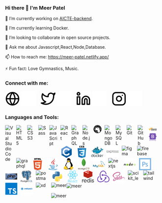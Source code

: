 ### Hi there 👋 I'm Meer Patel

🔭 I’m currently working on
[AICTE-backend](https://github.com/meer1616/AICTE-backend).

🌱 I’m currently learning Docker.

👯 I’m looking to collaborate in open source projects.

💬 Ask me about Javascript,React,Node,Database.

📫 How to reach me: https://meer-patel.netlify.app/

⚡ Fun fact: Love Gymnastics, Music.

### Connect with me:

[![website](./img/globe-light.svg)](https://meer-patel.netlify.app#gh-light-mode-only)
[![website](./img/globe-dark.svg)](https://meer-patel.netlify.app#gh-dark-mode-only)
&nbsp;&nbsp;
[![website](./img/twitter-light.svg)](https://twitter.com/patel_meer#gh-light-mode-only)
[![website](./img/twitter-dark.svg)](https://twitter.com/patel_meer#gh-dark-mode-only)
&nbsp;&nbsp;
[![website](./img/linkedin-light.svg)](https://www.linkedin.com/in/meer-patel#gh-light-mode-only)
[![website](./img/linkedin-dark.svg)](https://www.linkedin.com/in/meer-patel#gh-dark-mode-only)
&nbsp;&nbsp;
[![website](./img/instagram-light.svg)](https://www.instagram.com/meer__patel#gh-light-mode-only)
[![website](./img/instagram-dark.svg)](https://www.instagram.com/meer__patel#gh-dark-mode-only)

### Languages and Tools:

<img align="left" alt="Visual Studio Code" width="26px"
    src="https://cdn.jsdelivr.net/gh/devicons/devicon/icons/vscode/vscode-original.svg"
    style="padding-right:10px;" />
<img align="left" alt="HTML5" width="26px"
    src="https://cdn.jsdelivr.net/gh/devicons/devicon/icons/html5/html5-original.svg"
    style="padding-right:10px;" />
<img align="left" alt="CSS3" width="26px"
    src="https://cdn.jsdelivr.net/gh/devicons/devicon/icons/css3/css3-original.svg"
    style="padding-right:10px;" />
<img align="left" alt="Sass" width="26px"
    src="https://cdn.jsdelivr.net/gh/devicons/devicon/icons/sass/sass-original.svg"
    style="padding-right:10px;" />
<img align="left" alt="JavaScript" width="26px"
    src="https://cdn.jsdelivr.net/gh/devicons/devicon/icons/javascript/javascript-original.svg"
    style="padding-right:10px;" />
<img align="left" alt="React" width="26px"
    src="https://cdn.jsdelivr.net/gh/devicons/devicon/icons/react/react-original.svg"
    style="padding-right:10px;" />
<img align="left" alt="GraphQL" width="26px"
    src="https://cdn.jsdelivr.net/gh/devicons/devicon/icons/graphql/graphql-plain.svg"
    style="padding-right:10px;" />
<img align="left" alt="Node.js" width="26px"
    src="https://cdn.jsdelivr.net/gh/devicons/devicon/icons/nodejs/nodejs-original.svg"
    style="padding-right:10px;" />
<img align="left" alt="Deno" width="26px"
    src="./img/deno-light.svg"
    style="padding-right:10px;" />
<img align="left" alt="MongoDB" width="26px"
    src="https://cdn.jsdelivr.net/gh/devicons/devicon/icons/mongodb/mongodb-original.svg"
    style="padding-right:10px;" />
<img align="left" alt="MySQL" width="26px"
    src="https://cdn.jsdelivr.net/gh/devicons/devicon/icons/mysql/mysql-original.svg"
    style="padding-right:10px;" />
<img align="left" alt="Git" width="26px"
    src="https://cdn.jsdelivr.net/gh/devicons/devicon/icons/git/git-original.svg"
    style="padding-right:10px;" />
<img align="left" alt="GitHub" width="26px"
    src="https://user-images.githubusercontent.com/3369400/139447912-e0f43f33-6d9f-45f8-be46-2df5bbc91289.png"
    style="padding-right:10px;" />

<img align="left"
    src="https://raw.githubusercontent.com/devicons/devicon/master/icons/amazonwebservices/amazonwebservices-original-wordmark.svg"
    alt="aws" width="26px" style="padding-right:10px;" />

<img align="left"
    src="https://raw.githubusercontent.com/devicons/devicon/master/icons/bootstrap/bootstrap-plain-wordmark.svg"
    alt="bootstrap" width="26px"
    style="padding-right:10px;" />

<img align="left"
    src="https://raw.githubusercontent.com/devicons/devicon/master/icons/c/c-original.svg"
    alt="c" width="40" height="40"
    style="padding-right:10px;" />
<img align="left"
    src="https://raw.githubusercontent.com/devicons/devicon/master/icons/css3/css3-original-wordmark.svg"
    alt="css3" width="40" height="40"
    style="padding-right:10px;" />
<img align="left"
    src="https://raw.githubusercontent.com/devicons/devicon/master/icons/docker/docker-original-wordmark.svg"
    alt="docker" width="40" height="40"
    style="padding-right:10px;" />
<img align="left"
    src="https://raw.githubusercontent.com/devicons/devicon/master/icons/express/express-original-wordmark.svg"
    alt="express" width="40" height="40"
    style="padding-right:10px;" />
<img align="left"
    src="https://www.vectorlogo.zone/logos/figma/figma-icon.svg"
    alt="figma" width="40" height="40"
    style="padding-right:10px;" />
<img align="left"
    src="https://www.vectorlogo.zone/logos/firebase/firebase-icon.svg"
    alt="firebase" width="40" height="40"
    style="padding-right:10px;" />
<img align="left"
    src="https://www.vectorlogo.zone/logos/graphql/graphql-icon.svg"
    alt="graphql" width="40" height="40"
    style="padding-right:10px;" />
<img align="left"
    src="https://raw.githubusercontent.com/devicons/devicon/master/icons/html5/html5-original-wordmark.svg"
    alt="html5" width="40" height="40"
    style="padding-right:10px;" />
<img align="left"
    src="https://raw.githubusercontent.com/devicons/devicon/master/icons/java/java-original.svg"
    alt="java" width="40" height="40"
    style="padding-right:10px;" />
<img align="left"
    src="https://raw.githubusercontent.com/devicons/devicon/master/icons/linux/linux-original.svg"
    alt="linux" width="40" height="40"
    style="padding-right:10px;" />
<img align="left"
    src="https://raw.githubusercontent.com/devicons/devicon/master/icons/mongodb/mongodb-original-wordmark.svg"
    alt="mongodb" width="40" height="40"
    style="padding-right:10px;" />
<img align="left"
    src="https://raw.githubusercontent.com/devicons/devicon/master/icons/mysql/mysql-original-wordmark.svg"
    alt="mysql" width="40" height="40"
    style="padding-right:10px;" />
<img align="left"
    src="https://cdn.worldvectorlogo.com/logos/nextjs-3.svg"
    alt="nextjs" width="40" height="40"
    style="padding-right:10px;" />
<img align="left"
    src="https://raw.githubusercontent.com/devicons/devicon/master/icons/nodejs/nodejs-original-wordmark.svg"
    alt="nodejs" width="40" height="40"
    style="padding-right:10px;" />
<img align="left"
    src="https://raw.githubusercontent.com/devicons/devicon/master/icons/photoshop/photoshop-line.svg"
    alt="photoshop" width="40" height="40"
    style="padding-right:10px;" />
<img align="left"
    src="https://raw.githubusercontent.com/devicons/devicon/master/icons/php/php-original.svg"
    alt="php" width="40" height="40"
    style="padding-right:10px;" />
<img align="left"
    src="https://raw.githubusercontent.com/devicons/devicon/master/icons/postgresql/postgresql-original-wordmark.svg"
    alt="postgresql" width="40" height="40"
    style="padding-right:10px;" />
<img align="left"
    src="https://www.vectorlogo.zone/logos/getpostman/getpostman-icon.svg"
    alt="postman" width="40" height="40"
    style="padding-right:10px;" />
<img align="left"
    src="https://raw.githubusercontent.com/devicons/devicon/master/icons/python/python-original.svg"
    alt="python" width="40" height="40"
    style="padding-right:10px;" />
<img align="left"
    src="https://raw.githubusercontent.com/devicons/devicon/master/icons/react/react-original-wordmark.svg"
    alt="react" width="40" height="40"
    style="padding-right:10px;" />
<img align="left"
    src="https://raw.githubusercontent.com/devicons/devicon/master/icons/redis/redis-original-wordmark.svg"
    alt="redis" width="40" height="40"
    style="padding-right:10px;" />
<img align="left"
    src="https://raw.githubusercontent.com/devicons/devicon/master/icons/redux/redux-original.svg"
    alt="redux" width="40" height="40"
    style="padding-right:10px;" />
<img align="left"
    src="https://raw.githubusercontent.com/devicons/devicon/master/icons/sass/sass-original.svg"
    alt="sass" width="40" height="40"
    style="padding-right:10px;" />
<img align="left"
    src="https://upload.wikimedia.org/wikipedia/commons/0/05/Scikit_learn_logo_small.svg"
    alt="scikit_learn" width="40" height="40"
    style="padding-right:10px;" />
<img align="left"
    src="https://www.vectorlogo.zone/logos/tailwindcss/tailwindcss-icon.svg"
    alt="tailwind" width="40" height="40"
    style="padding-right:10px;" />
<img align="left"
    src="https://raw.githubusercontent.com/devicons/devicon/master/icons/typescript/typescript-original.svg"
    alt="typescript" width="40" height="40"
    style="padding-right:10px;" />
<img align="left"
    src="https://raw.githubusercontent.com/devicons/devicon/d00d0969292a6569d45b06d3f350f463a0107b0d/icons/webpack/webpack-original-wordmark.svg"
    alt="webpack" width="40" height="40"
    style="padding-right:10px;" />
<img align="left"
    src="https://cdn.worldvectorlogo.com/logo/premiere-cc.svg"
    alt="xd" width="40" height="40"
    style="padding-right:10px;" />

<p><img align="left"
        src="https://github-readme-stats.vercel.app/api/top-langs?username=meer1616&show_icons=true&locale=en&layout=compact"
        alt="meer" /></p>

<p>&nbsp;<img align="center"
        src="https://github-readme-stats.vercel.app/api?username=meer1616&show_icons=true&locale=en"
        alt="meer" /></p>

<p><img align="center"
        src="https://github-readme-streak-stats.herokuapp.com/?user=meer1616&"
        alt="meer" /></p>
<!-- **meer1616/meer1616** is a ✨ _special_ ✨ repository because its `README.md` (this file) appears on your GitHub profile.

Here are some ideas to get you started:

- 🔭 I’m currently working on
- 🌱 I’m currently learning ...
- 👯 I’m looking to collaborate on ...
- 🤔 I’m looking for help with ...
- 💬 Ask me about ...
- 📫 How to reach me: ...
- 😄 Pronouns: ...
- ⚡ Fun fact: ... -->